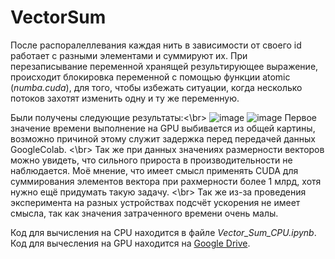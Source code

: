 # VectorSum
После распоралеллевания каждая нить в зависимости от своего id работает с разными элементами и суммируют их. При перезаписывание переменной хранящей результирующее выражение, происходит блокировка переменной с помощью функции atomic (*numba.cuda*), для того, чтобы избежать ситуации, когда несколько потоков захотят изменить одну и ту же переменную.

Были получены следующие результаты:<\br>
![image](https://user-images.githubusercontent.com/83270014/211028524-18196869-efe7-443b-a299-b6a200cd6d08.png)
![image](https://user-images.githubusercontent.com/83270014/211028550-b4eef95a-105c-42a5-bfc2-ec20703e3f19.png)
Первое значение времени выполнение на GPU выбивается из общей картины, возможно причиной этому служит задержка перед передачей данных GoogleColab. <\br>
Так же при данных значениях размерности векторов можно увидеть, что сильного прироста в производительности не наблюдается. Моё мнение, что имеет смысл применять CUDA для суммирования элементов вектора при рахмерности более 1 млрд, хотя нужно ещё придумать такую задачу. <\br>
Так же из-за проведения эксперимента на разных устройствах подсчёт ускорения не имеет смысла, так как значения затраченного времени очень малы.

Код для вычисления на CPU находится в файле *Vector_Sum_CPU.ipynb*. </br>
Код для вычесления на GPU находится на [Google Drive](https://colab.research.google.com/drive/1bsC4f8GGWNZRWALz3H9h7z2QKsPqnfRh#scrollTo=aC4rG8w8WKFq).
